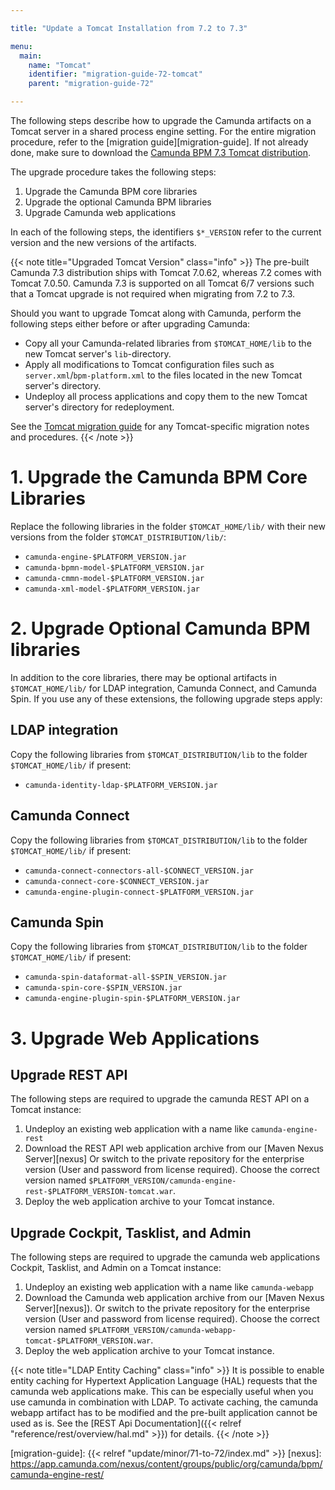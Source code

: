 ```yaml
---

title: "Update a Tomcat Installation from 7.2 to 7.3"

menu:
  main:
    name: "Tomcat"
    identifier: "migration-guide-72-tomcat"
    parent: "migration-guide-72"

---
```


The following steps describe how to upgrade the Camunda artifacts on a Tomcat server in a shared process engine setting. For the entire migration procedure, refer to the [migration guide][migration-guide]. If not already done, make sure to download the [Camunda BPM 7.3 Tomcat distribution](https://app.camunda.com/nexus/content/groups/public/org/camunda/bpm/tomcat/camunda-bpm-tomcat/).

The upgrade procedure takes the following steps:

1. Upgrade the Camunda BPM core libraries
2. Upgrade the optional Camunda BPM libraries
3. Upgrade Camunda web applications

In each of the following steps, the identifiers `$*_VERSION` refer to the current version and the new versions of the artifacts.

{{< note title="Upgraded Tomcat Version" class="info" >}}
The pre-built Camunda 7.3 distribution ships with Tomcat 7.0.62, whereas 7.2 comes with Tomcat 7.0.50. Camunda 7.3 is supported on all Tomcat 6/7 versions such that a Tomcat upgrade is not required when migrating from 7.2 to 7.3.

Should you want to upgrade Tomcat along with Camunda, perform the following steps either before or after upgrading Camunda:

* Copy all your Camunda-related libraries from `$TOMCAT_HOME/lib` to the new Tomcat server's `lib`-directory.
* Apply all modifications to Tomcat configuration files such as `server.xml`/`bpm-platform.xml` to the files located in the new Tomcat server's directory.
* Undeploy all process applications and copy them to the new Tomcat server's directory for redeployment.

See the [Tomcat migration guide](https://tomcat.apache.org/migration-7.html#Upgrading_7.0.x) for any Tomcat-specific migration notes and procedures.
{{< /note >}}


# 1. Upgrade the Camunda BPM Core Libraries

Replace the following libraries in the folder `$TOMCAT_HOME/lib/` with their new versions from the folder `$TOMCAT_DISTRIBUTION/lib/`:

* `camunda-engine-$PLATFORM_VERSION.jar`
* `camunda-bpmn-model-$PLATFORM_VERSION.jar`
* `camunda-cmmn-model-$PLATFORM_VERSION.jar`
* `camunda-xml-model-$PLATFORM_VERSION.jar`

# 2. Upgrade Optional Camunda BPM libraries

In addition to the core libraries, there may be optional artifacts in `$TOMCAT_HOME/lib/` for LDAP integration, Camunda Connect, and Camunda Spin. If you use any of these extensions, the following upgrade steps apply:

## LDAP integration

Copy the following libraries from `$TOMCAT_DISTRIBUTION/lib` to the folder `$TOMCAT_HOME/lib/` if present:

* `camunda-identity-ldap-$PLATFORM_VERSION.jar`

## Camunda Connect

Copy the following libraries from `$TOMCAT_DISTRIBUTION/lib` to the folder `$TOMCAT_HOME/lib/` if present:

* `camunda-connect-connectors-all-$CONNECT_VERSION.jar`
* `camunda-connect-core-$CONNECT_VERSION.jar`
* `camunda-engine-plugin-connect-$PLATFORM_VERSION.jar`

## Camunda Spin

Copy the following libraries from `$TOMCAT_DISTRIBUTION/lib` to the folder `$TOMCAT_HOME/lib/` if present:

* `camunda-spin-dataformat-all-$SPIN_VERSION.jar`
* `camunda-spin-core-$SPIN_VERSION.jar`
* `camunda-engine-plugin-spin-$PLATFORM_VERSION.jar`


# 3. Upgrade Web Applications

## Upgrade REST API

The following steps are required to upgrade the camunda REST API on a Tomcat instance:

1. Undeploy an existing web application with a name like `camunda-engine-rest`
2. Download the REST API web application archive from our [Maven Nexus Server][nexus] Or switch to the private repository for the enterprise version (User and password from license required). Choose the correct version named `$PLATFORM_VERSION/camunda-engine-rest-$PLATFORM_VERSION-tomcat.war`.
3. Deploy the web application archive to your Tomcat instance.

## Upgrade Cockpit, Tasklist, and Admin

The following steps are required to upgrade the camunda web applications Cockpit, Tasklist, and Admin on a Tomcat instance:

1. Undeploy an existing web application with a name like `camunda-webapp`
2. Download the Camunda web application archive from our [Maven Nexus Server][nexus]). Or switch to the private repository for the enterprise version (User and password from license required). Choose the correct version named `$PLATFORM_VERSION/camunda-webapp-tomcat-$PLATFORM_VERSION.war`.
3. Deploy the web application archive to your Tomcat instance.

{{< note title="LDAP Entity Caching" class="info" >}}
It is possible to enable entity caching for Hypertext Application Language (HAL) requests that the camunda web applications make. This can be especially useful when you use camunda in combination with LDAP. To activate caching, the camunda webapp artifact has to be modified and the pre-built application cannot be used as is. See the [REST Api Documentation]({{< relref "reference/rest/overview/hal.md" >}}) for details.
{{< /note >}}

[migration-guide]: {{< relref "update/minor/71-to-72/index.md" >}}
[nexus]: https://app.camunda.com/nexus/content/groups/public/org/camunda/bpm/camunda-engine-rest/
